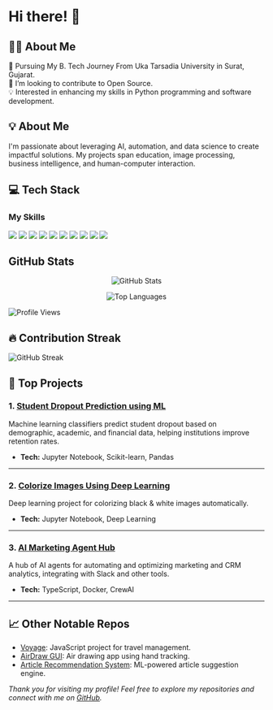 # Hi there! 👋

## 👨‍💻 About Me
🌱 Pursuing My B. Tech Journey From Uka Tarsadia University in Surat, Gujarat.  
🔭 I’m looking to contribute to Open Source.  
💡 Interested in enhancing my skills in Python programming and software development.  
## 💡 About Me

I'm passionate about leveraging AI, automation, and data science to create impactful solutions. My projects span education, image processing, business intelligence, and human-computer interaction.

## 💻 Tech Stack
### My Skills

<p align="left">
  <img src="https://img.shields.io/badge/Python-3776AB?style=for-the-badge&logo=python&logoColor=white" />
  <img src="https://img.shields.io/badge/Java-007396?style=for-the-badge&logo=java&logoColor=white" />
  <img src="https://img.shields.io/badge/JavaScript-F7DF1E?style=for-the-badge&logo=javascript&logoColor=black" />
  <img src="https://img.shields.io/badge/Django-092E20?style=for-the-badge&logo=django&logoColor=white" />
  <img src="https://img.shields.io/badge/Flask-000000?style=for-the-badge&logo=flask&logoColor=white" />
  <img src="https://img.shields.io/badge/Git-F05032?style=for-the-badge&logo=git&logoColor=white" />
  <img src="https://img.shields.io/badge/GitHub-181717?style=for-the-badge&logo=github&logoColor=white" />
  <img src="https://img.shields.io/badge/Linux-FCC624?style=for-the-badge&logo=linux&logoColor=black" />
  <img src="https://img.shields.io/badge/MongoDB-47A248?style=for-the-badge&logo=mongodb&logoColor=white" />
  <img src="https://img.shields.io/badge/MySQL-4479A1?style=for-the-badge&logo=mysql&logoColor=white" />
</p>

## GitHub Stats

<p align="center">
  <img src="https://github-readme-stats.vercel.app/api?username=mona-2010&show_icons=true&theme=tokyonight&include_all_commits=true&count_private=true" alt="GitHub Stats" />
</p>

<p align="center">
  <img src="https://github-readme-stats.vercel.app/api/top-langs/?username=mona-2010&layout=compact&theme=tokyonight" alt="Top Languages" />
</p>

<!-- Profile Views Badge (replace with your badge if you use a tracker like https://github.com/antonkomarev/github-profile-views-counter) -->
![Profile Views](https://komarev.com/ghpvc/?username=mona-2010&color=blue)

## 🔥 Contribution Streak

<!-- Replace this with your actual streak badge from https://github.com/DenverCoder1/github-readme-streak-stats if desired -->
![GitHub Streak](https://streak-stats.demolab.com?user=mona-2010&theme=dark&hide_border=true)

## 🌟 Top Projects

### 1. [Student Dropout Prediction using ML](https://github.com/mona-2010/Student-s-Dropout-Prediction-using-Supervised-Machine-Learning-Classifiers)
Machine learning classifiers predict student dropout based on demographic, academic, and financial data, helping institutions improve retention rates.

- **Tech:** Jupyter Notebook, Scikit-learn, Pandas

---

### 2. [Colorize Images Using Deep Learning](https://github.com/mona-2010/Colorize_image-Using_DEEP_LEARNING)
Deep learning project for colorizing black & white images automatically.

- **Tech:** Jupyter Notebook, Deep Learning

---

### 3. [AI Marketing Agent Hub](https://github.com/mona-2010/product-agent-hub)
A hub of AI agents for automating and optimizing marketing and CRM analytics, integrating with Slack and other tools.

- **Tech:** TypeScript, Docker, CrewAI

---

## 📈 Other Notable Repos

- [Voyage](https://github.com/mona-2010/Voyage): JavaScript project for travel management.
- [AirDraw GUI](https://github.com/mona-2010/AirDraw-GUI): Air drawing app using hand tracking.
- [Article Recommendation System](https://github.com/mona-2010/Article-Recommendation-System): ML-powered article suggestion engine.


_Thank you for visiting my profile! Feel free to explore my repositories and connect with me on [GitHub](https://github.com/mona-2010)._
